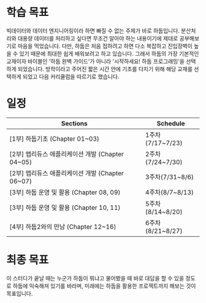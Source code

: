 # 학습 목표

빅데이터와 데이터 엔지니어링이라 하면 빠질 수 없는 주제가 바로 하둡입니다. 분산처리와 대용량 데이터를 처리하고 싶다면 무조건 알아야 하는 내용이기에 제대로 공부해보기로 마음을 먹었습니다. 다만, 하둡은 처음 접하려고 하면 다소 복잡하고 진입장벽이 높을 수 있기 때문에 최대한 쉽게 배워보려고 하고 있습니다. 그래서 하둡의 가장 기본적인 교재이자 바이블인 '하둡 완벽 가이드'가 아니라 '시작하세요! 하둡 프로그래밍'을 선택하게 되었습니다. 방학이라고 주어진 짧은 시간 안에 기초를 다지기 위해 해당 교재를 선택하게 되었고 다음 커리큘럼을 따르기로 했습니다.
# 일정
| Sections                                         | Schedule         |
|--------------------------------------------------|------------------|
| [1부] 하둡기초 (Chapter 01~03)                   | 1주차(7/17~7/23) |
| [2부] 맵리듀스 애플리케이션 개발 (Chapter 04~05) | 2주차(7/24~7/30) |
| [2부] 맵리듀스 애플리케이션 개발 (Chapter 06~07) | 3주차(7/31~8/6)  |
| [3부] 하둡 운영 및 활용 (Chapter 08, 09)         | 4주차(8/7~8/13)  |
| [3부] 하둡 운영 및 활용 (Chapter 10, 11)         | 5주차(8/14~8/20) |
| [4부] 하둡2와의 만남 (Chapter 12~16)             | 6주차(8/21~8/27) |
# 최종 목표
이 스터디가 끝날 때는 누군가 하둡이 뭐냐고 물어봤을 때 바로 대답을 할 수 있을 정도로 하둡에 익숙해져 있기를 바라며, 미래에는 하둡을 활용한 프로젝트까지 해보는 것이 목표입니다.

​
